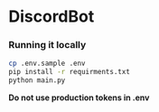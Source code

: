 # DiscordBot

### Running it locally

```bash
cp .env.sample .env
pip install -r requirments.txt
python main.py
```

__Do not use production tokens in .env__
